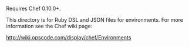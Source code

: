 Requires Chef 0.10.0+.

This directory is for Ruby DSL and JSON files for environments. For more information see the Chef wiki page:

http://wiki.opscode.com/display/chef/Environments

